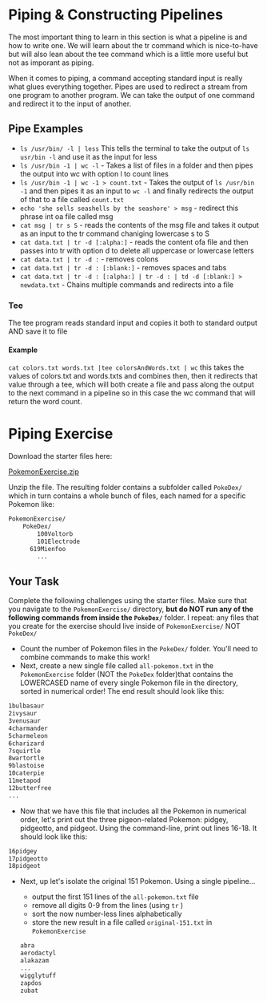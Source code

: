 
# Piping & Constructing Pipelines
The most important thing to learn in this section is what a pipeline is and how to write one.
We will learn about the tr command which is nice-to-have but will also lean about the tee command which is a little more useful but not as imporant as piping.

When it comes to piping, a command accepting standard input is really what glues everything together.
Pipes are used to redirect a stream from one program to another program. We can take the output of one command and redirect it to the input of another.

## Pipe Examples
- `ls /usr/bin/ -l | less` This tells the terminal to take the output of `ls usr/bin -l` and use it as the input for less
- `ls /usr/bin -1 | wc -l` - Takes a list of files in a folder and then pipes the output into wc with option l to count lines
- `ls /usr/bin -1 | wc -1 > count.txt` - Takes the output of `ls /usr/bin -1` and then pipes it as an input to `wc -l` and finally redirects the output of that to a file called `count.txt`
- `echo 'she sells seashells by the seashore' > msg` - redirect this phrase int oa file called msg
- `cat msg | tr s S` - reads the contents of the msg file and takes it output as an input to the tr command chaniging lowercase s to S 
- `cat data.txt | tr -d [:alpha:]` - reads the content ofa file and then passes into tr with option d to delete all uppercase or lowercase letters
- `cat data.txt | tr -d :` - removes colons
- `cat data.txt | tr -d : [:blank:]` - removes spaces and tabs
- `cat data.txt | tr -d : [:alpha:] | tr -d : | td -d [:blank:] > newdata.txt` - Chains multiple commands and redirects into a file

### Tee
The tee program reads standard input and copies it both to standard output AND save it to file 
#### Example
`cat colors.txt words.txt |tee colorsAndWords.txt | wc` this takes the values of colors.txt and words.txts and combines then, then it redirects that value through a tee, which will both create a file and pass along the output to the next command in a pipeline so in this case the wc command that will return the word count.

# Piping Exercise

Download the starter files here: 

[PokemonExercise.zip](https://s3-us-west-2.amazonaws.com/secure.notion-static.com/65520ea7-129d-4e78-9719-69bfbb7c66e0/PokemonExercise.zip)

Unzip the file.  The resulting folder contains a subfolder called `PokeDex/` which in turn contains a whole bunch of files, each named for a specific Pokemon like:

```bash
PokemonExercise/
	PokeDex/
		100Voltorb
		101Electrode
	  619Mienfoo
		...
```

## Your Task

Complete the following challenges using the starter files.  Make sure that you navigate to the `PokemonExercise/` directory, **but do NOT run any of the following commands from inside the `PokeDex/`** folder.  I repeat: any files that you create for the exercise should live inside of `PokemonExercise/` NOT `PokeDex/`

- Count the number of Pokemon files in the `PokeDex/` folder.  You'll need to combine commands to make this work!
- Next, create a new single file called `all-pokemon.txt` in the `PokemonExercise` folder (NOT the `PokeDex` folder)that contains the LOWERCASED name of every single Pokemon file in the directory, sorted in numerical order!  The end result should look like this:

```bash
1bulbasaur
2ivysaur
3venusaur
4charmander
5charmeleon
6charizard
7squirtle
8wartortle
9blastoise
10caterpie
11metapod
12butterfree
...
```

- Now that we have this file that includes all the Pokemon in numerical order, let's print out the three pigeon-related Pokemon: pidgey, pidgeotto, and pidgeot.  Using the command-line, print out lines 16-18.  It should look like this:

```bash
16pidgey
17pidgeotto
18pidgeot
```

- Next, up let's isolate the original 151 Pokemon.  Using a single pipeline...
    - output the first 151 lines of the `all-pokemon.txt` file
    - remove all digits 0-9 from the lines (using `tr` )
    - sort the now number-less lines alphabetically
    - store the new result in a file called `original-151.txt` in `PokemonExercise`
    
    ```bash
    abra
    aerodactyl
    alakazam
    ...
    wigglytuff
    zapdos
    zubat
    ```

